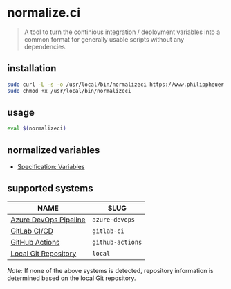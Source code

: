# normalize.ci

> A tool to turn the continious integration / deployment variables into a common format for generally usable scripts without any dependencies.

## installation

```bash
sudo curl -L -s -o /usr/local/bin/normalizeci https://www.philippheuer.me/linux_amd64
sudo chmod +x /usr/local/bin/normalizeci
```

## usage

```bash
eval $(normalizeci)
```

## normalized variables

- [Specification: Variables](docs/spec/variables.md)

## supported systems

NAME | SLUG
--- | --- |
[Azure DevOps Pipeline](pkg/azuredevops/README.md) | `azure-devops`
[GitLab CI/CD](pkg/gitlabci/README.md) | `gitlab-ci`
[GitHub Actions](pkg/githubactions/README.md) | `github-actions`
[Local Git Repository](pkg/localgit/README.md) | `local`

*Note:* If none of the above systems is detected, repository information is determined based on the local Git repository.
